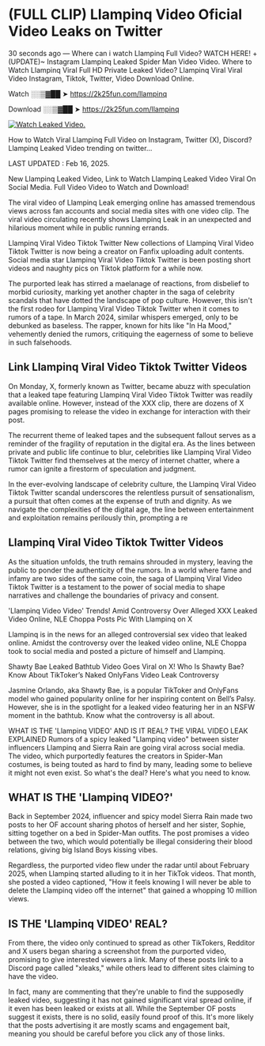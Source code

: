 # (FULL CLIP) Llampinq Video Oficial Video Leaks on Twitter

30 seconds ago — Where can i watch Llampinq Full Video? WATCH HERE! +(UPDATE)~ Instagram Llampinq Leaked Spider Man Video Video. Where to Watch Llampinq Viral Full HD Private Leaked Video? Llampinq Viral Viral Video Instagram, Tiktok, Twitter, Video Download Online.

Watch ░░▒▓██ ➤ https://2k25fun.com/llampinq

Download ░░▒▓██ ➤ https://2k25fun.com/llampinq

[![Watch Leaked Video.](https://miro.medium.com/v2/resize:fit:828/format:webp/1*cilzJN44JGOrTw9NJCrNHA.gif "Watch Leaked Video")](https://2k25fun.com/llampinq)

How to Watch Viral Llampinq Full Video on Instagram, Twitter (X), Discord? Llampinq Leaked Video trending on twitter...

LAST UPDATED : Feb 16, 2025.

New Llampinq Leaked Video, Link to Watch Llampinq Leaked Video Viral On Social Media. Full Video Video to Watch and Download!

The viral video of Llampinq Leak emerging online has amassed tremendous views across fan accounts and social media sites with one video clip. The viral video circulating recently shows Llampinq Leak in an unexpected and hilarious moment while in public running errands.

Llampinq Viral Video Tiktok Twitter New collections of Llampinq Viral Video Tiktok Twitter is now being a creator on Fanfix uploading adult contents. Social media star Llampinq Viral Video Tiktok Twitter is been posting short videos and naughty pics on Tiktok platform for a while now.

The purported leak has stirred a maelanage of reactions, from disbelief to morbid curiosity, marking yet another chapter in the saga of celebrity scandals that have dotted the landscape of pop culture. However, this isn't the first rodeo for Llampinq Viral Video Tiktok Twitter when it comes to rumors of a tape. In March 2024, similar whispers emerged, only to be debunked as baseless. The rapper, known for hits like "In Ha Mood," vehemently denied the rumors, critiquing the eagerness of some to believe in such falsehoods.

## Link Llampinq Viral Video Tiktok Twitter Videos

On Monday, X, formerly known as Twitter, became abuzz with speculation that a leaked tape featuring Llampinq Viral Video Tiktok Twitter was readily available online. However, instead of the XXX clip, there are dozens of X pages promising to release the video in exchange for interaction with their post.

The recurrent theme of leaked tapes and the subsequent fallout serves as a reminder of the fragility of reputation in the digital era. As the lines between private and public life continue to blur, celebrities like Llampinq Viral Video Tiktok Twitter find themselves at the mercy of internet chatter, where a rumor can ignite a firestorm of speculation and judgment.

In the ever-evolving landscape of celebrity culture, the Llampinq Viral Video Tiktok Twitter scandal underscores the relentless pursuit of sensationalism, a pursuit that often comes at the expense of truth and dignity. As we navigate the complexities of the digital age, the line between entertainment and exploitation remains perilously thin, prompting a re

##  Llampinq Viral Video Tiktok Twitter Videos

As the situation unfolds, the truth remains shrouded in mystery, leaving the public to ponder the authenticity of the rumors. In a world where fame and infamy are two sides of the same coin, the saga of Llampinq Viral Video Tiktok Twitter is a testament to the power of social media to shape narratives and challenge the boundaries of privacy and consent.

'Llampinq Video Video' Trends! Amid Controversy Over Alleged XXX Leaked Video Online, NLE Choppa Posts Pic With Llampinq on X

Llampinq is in the news for an alleged controversial sex video that leaked online. Amidst the controversy over the leaked video online, NLE Choppa took to social media and posted a picture of himself and Llampinq.

Shawty Bae Leaked Bathtub Video Goes Viral on X! Who Is Shawty Bae? Know About TikToker’s Naked OnlyFans Video Leak Controversy

Jasmine Orlando, aka Shawty Bae, is a popular TikToker and OnlyFans model who gained popularity online for her inspiring content on Bell’s Palsy. However, she is in the spotlight for a leaked video featuring her in an NSFW moment in the bathtub. Know what the controversy is all about.

WHAT IS THE 'Llampinq VIDEO' AND IS IT REAL? THE VIRAL VIDEO LEAK EXPLAINED Rumors of a spicy leaked "Llampinq video" between sister influencers Llampinq and Sierra Rain are going viral across social media. The video, which purportedly features the creators in Spider-Man costumes, is being touted as hard to find by many, leading some to believe it might not even exist. So what's the deal? Here's what you need to know.

## WHAT IS THE 'Llampinq VIDEO?'

Back in September 2024, influencer and spicy model Sierra Rain made two posts to her OF account sharing photos of herself and her sister, Sophie, sitting together on a bed in Spider-Man outfits. The post promises a video between the two, which would potentially be illegal considering their blood relations, giving big Island Boys kissing vibes.

Regardless, the purported video flew under the radar until about February 2025, when Llampinq started alluding to it in her TikTok videos. That month, she posted a video captioned, "How it feels knowing I will never be able to delete the Llampinq video off the internet" that gained a whopping 10 million views.

## IS THE 'Llampinq VIDEO' REAL?

From there, the video only continued to spread as other TikTokers, Redditor and X users began sharing a screenshot from the purported video, promising to give interested viewers a link. Many of these posts link to a Discord page called "xleaks," while others lead to different sites claiming to have the video.

In fact, many are commenting that they're unable to find the supposedly leaked video, suggesting it has not gained significant viral spread online, if it even has been leaked or exists at all. While the September OF posts suggest it exists, there is no solid, easily found proof of this. It's more likely that the posts advertising it are mostly scams and engagement bait, meaning you should be careful before you click any of those links.